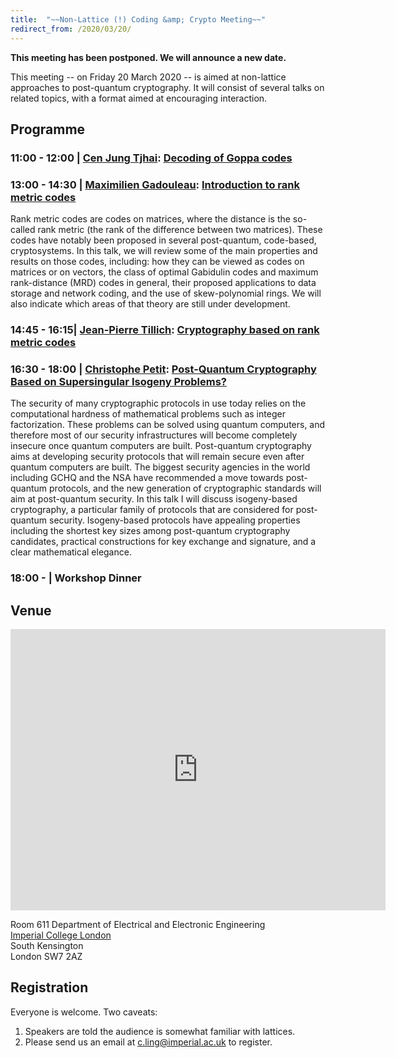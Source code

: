```yaml
---
title:  "~~Non-Lattice (!) Coding &amp; Crypto Meeting~~"
redirect_from: /2020/03/20/
---
```


**This meeting has been postponed. We will announce a new date.**

This meeting -- on Friday 20 March 2020 -- is aimed at non-lattice approaches to post-quantum cryptography. It will consist of several talks on related topics, with a format aimed at encouraging interaction.

## Programme ##

### <span> 11:00 - 12:00 | [Cen Jung Tjhai]()</span>: [Decoding of Goppa codes]() ###

### <span> 13:00 - 14:30 | [Maximilien Gadouleau]()</span>: [Introduction to rank metric codes]() ###

Rank metric codes are codes on matrices, where the distance is the so-called rank metric (the rank of the difference between two matrices). These codes  have notably been proposed in several post-quantum, code-based, cryptosystems. In this talk, we will review some of the main properties and results on those codes, including: how they can be viewed as codes on matrices or on vectors, the class of optimal Gabidulin codes and maximum rank-distance (MRD) codes in general, their proposed applications to data storage and network coding, and the use of skew-polynomial rings. We will also indicate which areas of that theory are still under development.

### <span> 14:45 - 16:15| [Jean-Pierre Tillich]()</span>: [Cryptography based on rank metric codes]() ###

### <span> 16:30 - 18:00 | [Christophe Petit]()</span>: [Post-Quantum Cryptography Based on Supersingular Isogeny Problems?]() ###

The security of many cryptographic protocols in use today relies on the computational hardness of mathematical problems such as integer factorization. These problems can be solved using quantum computers, and therefore most of our security infrastructures will become completely insecure once quantum computers are built. Post-quantum cryptography aims at developing security protocols that will remain secure even after quantum computers are built. The biggest security agencies in the world including GCHQ and the NSA have recommended a move towards post-quantum protocols, and the new generation of cryptographic standards will aim at post-quantum security. In this talk I will discuss isogeny-based cryptography, a particular family of protocols that are considered for post-quantum security. Isogeny-based protocols have appealing properties including the shortest key sizes among post-quantum cryptography candidates, practical constructions for key exchange and signature, and a clear mathematical elegance.

### <span> 18:00 - | Workshop Dinner </span> ###

## Venue ##


<iframe src="https://www.google.com/maps/embed?pb=!1m14!1m8!1m3!1d2483.7481554015103!2d-0.1774244!3d51.4994889!3m2!1i1024!2i768!4f13.1!3m3!1m2!1s0x0%3A0x31911b371c692e86!2sImperial+College!5e0!3m2!1sen!2suk!4v1457110930221" width="600" height="450" frameborder="0" style="border:0" allowfullscreen></iframe>

Room 611
Department of Electrical and Electronic Engineering  
[Imperial College London](http://www.imperial.ac.uk/visit/campuses/south-kensington/)  
South Kensington  
London SW7 2AZ  

## Registration ##

Everyone is welcome. Two caveats:

1. Speakers are told the audience is somewhat familiar with lattices.
2. Please send us an email at <c.ling@imperial.ac.uk> to register.
